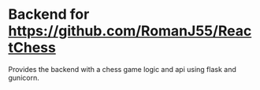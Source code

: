 # Backend for https://github.com/RomanJ55/ReactChess

Provides the backend with a chess game logic and api using flask and gunicorn.
